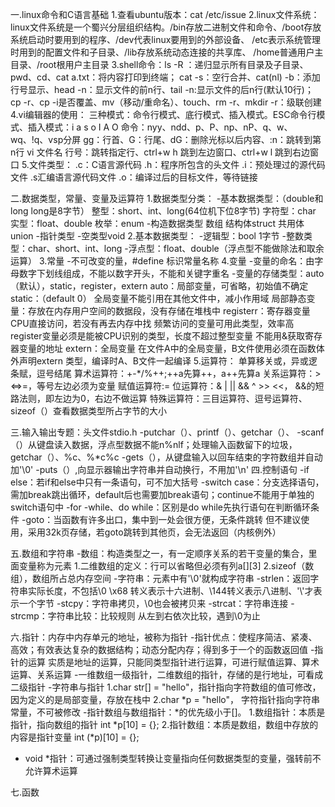 一.linux命令和C语言基础
  1.查看ubuntu版本：cat /etc/issue
  2.linux文件系统：linux文件系统是一个蜀兴分层组织结构。/bin存放二进制文件和命令、/boot存放系统启动时要用到的程序、/dev代表linux要用到的外部设备、
    /etc表示系统管理时用到的配置文件和子目录、/lib存放系统动态连接的共享库、
    /home普通用户主目录、/root根用户主目录
  3.shell命令：ls -R ：递归显示所有目录及子目录、pwd、cd、cat a.txt：将内容打印到终端；
    cat -s：空行合并、cat(nl) -b：添加行号显示、head -n：显示文件的前n行、tail -n:显示文件的后n行(默认10行)；
    cp -r、cp -i是否覆盖、mv（移动/重命名）、touch、rm -r、mkdir -r：级联创建
  4.vi编辑器的使用：
    三种模式：命令行模式、底行模式、插入模式。ESC命令行模式、插入模式：i a s o I A O
    命令：nyy、ndd、p、P、np、nP、q、w、wq、!q、vsp分屏
      gg：行首、G：行尾、dG：删除光标以后内容、:n：跳转到第n行
      vi 文件名 行号：跳转指定行、ctrl+w h 跳到左边窗口、ctrl+w l 跳到右边窗口
  5.文件类型：
  .c：C语言源代码
  .h：程序所包含的头文件
  .i：预处理过的源代码文件
  .s汇编语言源代码文件
  .o：编译过后的目标文件，等待链接
  
二.数据类型，常量、变量及运算符
  1.数据类型分类：
  -基本数据类型：（double和long long是8字节）
    整型：short、int、long(64位机下位8字节)
    字符型：char
    实型：float、double
    枚举：enum
  -构造数据类型
    数组
    结构体struct
    共用体union
  -指针类型
  -空类型void
2.基本数据类型：
  -逻辑型：bool 1字节
  -整数类型：char、short、int、long
  -浮点型：float、double（浮点型不能做除法和取余运算）
3.常量
  -不可改变的量，#define 标识常量名称
4.变量
  -变量的命名：由字母数字下划线组成，不能以数字开头，不能和关键字重名
  -变量的存储类型：auto（默认），static，register，extern
    auto：局部变量，可省略，初始值不确定
    static：（default 0）
      全局变量不能引用在其他文件中，减小作用域
      局部静态变量：存放在内存用户空间的数据段，没有存储在堆栈中
    registerr：寄存器变量
      CPU直接访问，若没有再去内存中找
      频繁访问的变量可用此类型，效率高
      register变量必须是能被CPU识别的类型，长度不超过整型变量
      不能用&获取寄存器变量的地址
    extern：全局变量
      在文件A中的全局变量，B文件使用必须在函数体外声明extern 类型，编译时A、B文件一起编译
  5.运算符： 单算移关或，异或逻条赋，逗号结尾
  算术运算符：+-*/%++;++a先算++，a++先算a
  关系运算符：><=>=，等号左边必须为变量
  赋值运算符:=
  位运算符：& | || && ^ >> <<， &&的短路法则，即左边为0，右边不做运算
  特殊运算符：三目运算符、逗号运算符、sizeof（）查看数据类型所占字节的大小

三.输入输出专题：头文件stdio.h
  -putchar（）、printf（）、getchar（）、
  -scanf（）从键盘读入数据，浮点型数据不能n%nlf；处理输入函数留下的垃圾，getchar（）、%c、%*c%c
  -gets（），从键盘输入以回车结束的字符数组并自动加'\0'
  -puts（）,向显示器输出字符串并自动换行，不用加'\n'
四.控制语句
  -if else：若if和else中只有一条语句，可不加大括号
  -switch case：分支选择语句，需加break跳出循环，default后也需要加break语句；continue不能用于单独的switch语句中
  -for
  -while、do while：区别是do while先执行语句在判断循环条件
  -goto：当函数有许多出口，集中到一处会很方便，无条件跳转
    但不建议使用，采用32k页存储，若goto跳转到其他页，会无法返回（内核例外）
    
五.数组和字符串
-数组：构造类型之一，有一定顺序关系的若干变量的集合，里面变量称为元素
  1.二维数组的定义：行可以省略但必须有列a[][3]
  2.sizeof（数组），数组所占总内存空间
-字符串：元素中有'\0'就构成字符串
  -strlen：返回字符串实际长度，不包括\0
    \x68 转义表示十六进制、\144转义表示八进制、'\\'才表示一个字节
  -stcpy：字符串拷贝，\0也会被拷贝来
  -strcat：字符串连接
  -strcmp：字符串比较：比较规则 从左到右依次比较，遇到\0为止
  
六.指针：内存中内存单元的地址，被称为指针
  -指针优点：使程序简洁、紧凑、高效；有效表达复杂的数据结构；动态分配内存；得到多于一个的函数返回值
  -指针的运算 实质是地址的运算，只能同类型指针进行运算，可进行赋值运算、算术运算、关系运算
  -一维数组一级指针，二维数组的指针，存储的是行地址，可看成二级指针
  -字符串与指针
    1.char str[] = "hello"，指针指向字符数组的值可修改，因为定义的是局部变量，存放在栈中
    2.char *p = "hello"， 字符指针指向字符串常量，不可被修改
  -指针数组与数组指针：*的优先级小于[]。
    1.数组指针：本质是指针，指向数组的指针 int *p[10] = {};
    2.指针数组：本质是数组，数组中存放的内容是指针变量 int (*p)[10] = {};
  - void *指针：可通过强制类型转换让变量指向任何数据类型的变量，强转前不允许算术运算
    
七.函数

